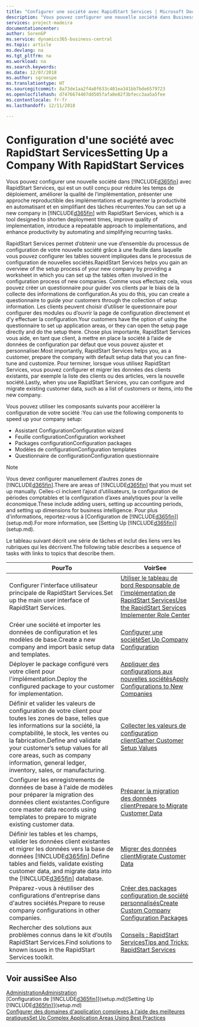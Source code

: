 ```yaml
---
title: "Configurer une société avec RapidStart Services | Microsoft Docs"
description: "Vous pouvez configurer une nouvelle société dans Business Central avec RapidStart Services, qui est un outil conçu pour réduire les temps de déploiement, améliorer la qualité de l’implémentation, présenter une approche reproductible des implémentations et augmenter la productivité en automatisant et en simplifiant des tâches récurrentes."
services: project-madeira
documentationcenter: 
author: SorenGP
ms.service: dynamics365-business-central
ms.topic: article
ms.devlang: na
ms.tgt_pltfrm: na
ms.workload: na
ms.search.keywords: 
ms.date: 12/07/2018
ms.author: sgroespe
ms.translationtype: HT
ms.sourcegitcommit: 8a73de1aa2f4a0f633c401ea341bb7bde6579723
ms.openlocfilehash: d7476674407dd505fafa8e82f3bfecc3aa5a5fee
ms.contentlocale: fr-fr
ms.lasthandoff: 12/11/2018

---
```

# <a name="setting-up-a-company-with-rapidstart-services"></a><span data-ttu-id="b8b3f-103">Configuration d'une société avec RapidStart Services</span><span class="sxs-lookup"><span data-stu-id="b8b3f-103">Setting Up a Company With RapidStart Services</span></span>
<span data-ttu-id="b8b3f-104">Vous pouvez configurer une nouvelle société dans [!INCLUDE[d365fin](includes/d365fin_md.md)] avec RapidStart Services, qui est un outil conçu pour réduire les temps de déploiement, améliorer la qualité de l’implémentation, présenter une approche reproductible des implémentations et augmenter la productivité en automatisant et en simplifiant des tâches récurrentes.</span><span class="sxs-lookup"><span data-stu-id="b8b3f-104">You can set up a new company in [!INCLUDE[d365fin](includes/d365fin_md.md)] with RapidStart Services, which is a tool designed to shorten deployment times, improve quality of implementation, introduce a repeatable approach to implementations, and enhance productivity by automating and simplifying recurring tasks.</span></span>  

<span data-ttu-id="b8b3f-105">RapidStart Services permet d’obtenir une vue d’ensemble du processus de configuration de votre nouvelle société grâce à une feuille dans laquelle vous pouvez configurer les tables souvent impliquées dans le processus de configuration de nouvelles sociétés.</span><span class="sxs-lookup"><span data-stu-id="b8b3f-105">RapidStart Services helps you gain an overview of the setup process of your new company by providing a worksheet in which you can set up the tables often involved in the configuration process of new companies.</span></span> <span data-ttu-id="b8b3f-106">Comme vous effectuez cela, vous pouvez créer un questionnaire pour guider vos clients par le biais de la collecte des informations de configuration.</span><span class="sxs-lookup"><span data-stu-id="b8b3f-106">As you do this, you can create a questionnaire to guide your customers through the collection of setup information.</span></span> <span data-ttu-id="b8b3f-107">Les clients peuvent choisir d’utiliser le questionnaire pour configurer des modules ou d’ouvrir la page de configuration directement et d'y effectuer la configuration.</span><span class="sxs-lookup"><span data-stu-id="b8b3f-107">Your customers have the option of using the questionnaire to set up application areas, or they can open the setup page directly and do the setup there.</span></span> <span data-ttu-id="b8b3f-108">Chose plus importante, RapidStart Services vous aide, en tant que client, à mettre en place la société à l’aide de données de configuration par défaut que vous pouvez ajuster et personnaliser.</span><span class="sxs-lookup"><span data-stu-id="b8b3f-108">Most importantly, RapidStart Services helps you, as a customer, prepare the company with default setup data that you can fine-tune and customize.</span></span> <span data-ttu-id="b8b3f-109">Pour terminer, lorsque vous utilisez RapidStart Services, vous pouvez configurer et migrer les données des clients existants, par exemple la liste des clients ou des articles, vers la nouvelle société.</span><span class="sxs-lookup"><span data-stu-id="b8b3f-109">Lastly, when you use RapidStart Services, you can configure and migrate existing customer data, such as a list of customers or items, into the new company.</span></span>

<span data-ttu-id="b8b3f-110">Vous pouvez utiliser les composants suivants pour accélérer la configuration de votre société :</span><span class="sxs-lookup"><span data-stu-id="b8b3f-110">You can use the following components to speed up your company setup:</span></span>  

-   <span data-ttu-id="b8b3f-111">Assistant Configuration</span><span class="sxs-lookup"><span data-stu-id="b8b3f-111">Configuration wizard</span></span>  
-   <span data-ttu-id="b8b3f-112">Feuille configuration</span><span class="sxs-lookup"><span data-stu-id="b8b3f-112">Configuration worksheet</span></span>  
-   <span data-ttu-id="b8b3f-113">Packages configuration</span><span class="sxs-lookup"><span data-stu-id="b8b3f-113">Configuration packages</span></span>  
-   <span data-ttu-id="b8b3f-114">Modèles de configuration</span><span class="sxs-lookup"><span data-stu-id="b8b3f-114">Configuration templates</span></span>  
-   <span data-ttu-id="b8b3f-115">Questionnaire de configuration</span><span class="sxs-lookup"><span data-stu-id="b8b3f-115">Configuration questionnaire</span></span>  

> [!Note]  
>  <span data-ttu-id="b8b3f-116">Vous devez configurer manuellement d’autres zones de [!INCLUDE[d365fin](includes/d365fin_md.md)].</span><span class="sxs-lookup"><span data-stu-id="b8b3f-116">There are areas of [!INCLUDE[d365fin](includes/d365fin_md.md)] that you must set up manually.</span></span> <span data-ttu-id="b8b3f-117">Celles-ci incluent l’ajout d’utilisateurs, la configuration de périodes comptables et la configuration d’axes analytiques pour la veille économique.</span><span class="sxs-lookup"><span data-stu-id="b8b3f-117">These include adding users, setting up accounting periods, and setting up dimensions for business intelligence.</span></span> <span data-ttu-id="b8b3f-118">Pour plus d'informations, reportez-vous à [Configuration de [!INCLUDE[d365fin](includes/d365fin_md.md)]](setup.md).</span><span class="sxs-lookup"><span data-stu-id="b8b3f-118">For more information, see [Setting Up [!INCLUDE[d365fin](includes/d365fin_md.md)]](setup.md).</span></span>

 <span data-ttu-id="b8b3f-119">Le tableau suivant décrit une série de tâches et inclut des liens vers les rubriques qui les décrivent.</span><span class="sxs-lookup"><span data-stu-id="b8b3f-119">The following table describes a sequence of tasks with links to topics that describe them.</span></span>

|<span data-ttu-id="b8b3f-120">**Pour**</span><span class="sxs-lookup"><span data-stu-id="b8b3f-120">**To**</span></span>|<span data-ttu-id="b8b3f-121">**Voir**</span><span class="sxs-lookup"><span data-stu-id="b8b3f-121">**See**</span></span>|  
|------------|-------------|  
|<span data-ttu-id="b8b3f-122">Configurer l'interface utilisateur principale de RapidStart Services.</span><span class="sxs-lookup"><span data-stu-id="b8b3f-122">Set up the main user interface of RapidStart Services.</span></span>|[<span data-ttu-id="b8b3f-123">Utiliser le tableau de bord Responsable de l'implémentation de RapidStart Services</span><span class="sxs-lookup"><span data-stu-id="b8b3f-123">Use the RapidStart Services Implementer Role Center</span></span>](admin-how-to-use-the-rapidstart-services-role-center-to-track-progress.md)|  
|<span data-ttu-id="b8b3f-124">Créer une société et importer les données de configuration et les modèles de base.</span><span class="sxs-lookup"><span data-stu-id="b8b3f-124">Create a new company and import basic setup data and templates.</span></span>|[<span data-ttu-id="b8b3f-125">Configurer une société</span><span class="sxs-lookup"><span data-stu-id="b8b3f-125">Set Up Company Configuration</span></span>](admin-set-up-company-configuration.md)|  
|<span data-ttu-id="b8b3f-126">Déployer le package configuré vers votre client pour l'implémentation.</span><span class="sxs-lookup"><span data-stu-id="b8b3f-126">Deploy the configured package to your customer for implementation.</span></span>|[<span data-ttu-id="b8b3f-127">Appliquer des configurations aux nouvelles sociétés</span><span class="sxs-lookup"><span data-stu-id="b8b3f-127">Apply Configurations to New Companies</span></span>](admin-apply-configuration-to-new-companies.md)|
|<span data-ttu-id="b8b3f-128">Définir et valider les valeurs de configuration de votre client pour toutes les zones de base, telles que les informations sur la société, la comptabilité, le stock, les ventes ou la fabrication.</span><span class="sxs-lookup"><span data-stu-id="b8b3f-128">Define and validate your customer’s setup values for all core areas, such as company information, general ledger, inventory, sales, or manufacturing.</span></span>|[<span data-ttu-id="b8b3f-129">Collecter les valeurs de configuration client</span><span class="sxs-lookup"><span data-stu-id="b8b3f-129">Gather Customer Setup Values</span></span>](admin-gather-customer-setup-values.md)|  
|<span data-ttu-id="b8b3f-130">Configurer les enregistrements de données de base à l'aide de modèles pour préparer la migration des données client existantes.</span><span class="sxs-lookup"><span data-stu-id="b8b3f-130">Configure core master data records using templates to prepare to migrate existing customer data.</span></span>|[<span data-ttu-id="b8b3f-131">Préparer la migration des données client</span><span class="sxs-lookup"><span data-stu-id="b8b3f-131">Prepare to Migrate Customer Data</span></span>](admin-use-templates-to-prepare-customer-data-for-migration.md)|  
|<span data-ttu-id="b8b3f-132">Définir les tables et les champs, valider les données client existantes et migrer les données vers la base de données [!INCLUDE[d365fin](includes/d365fin_md.md)].</span><span class="sxs-lookup"><span data-stu-id="b8b3f-132">Define tables and fields, validate existing customer data, and migrate data into the [!INCLUDE[d365fin](includes/d365fin_md.md)] database.</span></span>|[<span data-ttu-id="b8b3f-133">Migrer des données client</span><span class="sxs-lookup"><span data-stu-id="b8b3f-133">Migrate Customer Data</span></span>](admin-migrate-customer-data.md)|
|<span data-ttu-id="b8b3f-134">Préparez-vous à réutiliser des configurations d'entreprise dans d'autres sociétés.</span><span class="sxs-lookup"><span data-stu-id="b8b3f-134">Prepare to reuse company configurations in other companies.</span></span>|[<span data-ttu-id="b8b3f-135">Créer des packages configuration de société personnalisés</span><span class="sxs-lookup"><span data-stu-id="b8b3f-135">Create Custom Company Configuration Packages</span></span>](admin-how-to-create-custom-company-configuration-packages.md)|
|<span data-ttu-id="b8b3f-136">Rechercher des solutions aux problèmes connus dans le kit d’outils RapidStart Services.</span><span class="sxs-lookup"><span data-stu-id="b8b3f-136">Find solutions to known issues in the RapidStart Services toolkit.</span></span>|[<span data-ttu-id="b8b3f-137">Conseils : RapidStart Services</span><span class="sxs-lookup"><span data-stu-id="b8b3f-137">Tips and Tricks: RapidStart Services</span></span>](admin-tips-and-tricks-rapidstart-services.md)|  

## <a name="see-also"></a><span data-ttu-id="b8b3f-138">Voir aussi</span><span class="sxs-lookup"><span data-stu-id="b8b3f-138">See Also</span></span>  
[<span data-ttu-id="b8b3f-139">Administration</span><span class="sxs-lookup"><span data-stu-id="b8b3f-139">Administration</span></span>](admin-setup-and-administration.md)  
<span data-ttu-id="b8b3f-140">[Configuration de [!INCLUDE[d365fin](includes/d365fin_md.md)]](setup.md)</span><span class="sxs-lookup"><span data-stu-id="b8b3f-140">[Setting Up [!INCLUDE[d365fin](includes/d365fin_md.md)]](setup.md)</span></span>  
[<span data-ttu-id="b8b3f-141">Configurer des domaines d'application complexes à l'aide des meilleures pratiques</span><span class="sxs-lookup"><span data-stu-id="b8b3f-141">Set Up Complex Application Areas Using Best Practices</span></span>](set-up-complex-application-areas-using-best-practices.md)   

